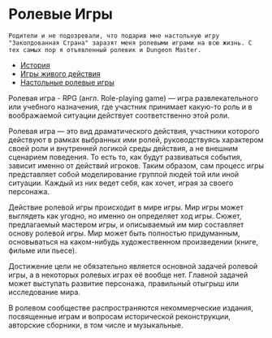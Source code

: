 # Ролевые Игры

    Родители и не подозревали, что подарив мне настольную игру "Заколдованная Страна" заразят меня ролевыми играми на всю жизнь. С тех самых пор я отъявленный ролевик и Dungeon Master.

* [История](./История.md)
* [Игры живого действия](./Живые/index.md)
* [Настольные ролевые игры](./НРИ/index.md)

Ролевая игра - RPG (англ. Role-playing game) — игра развлекательного или учебного назначения, где участник принимает какую-то роль и в воображаемой ситуации действует соответственно этой роли.

Ролевая игра — это вид драматического действия, участники которого действуют в рамках выбранных ими ролей, руководствуясь характером своей роли и внутренней логикой среды действия, а не внешним сценарием поведения. То есть то, как будут развиваться события, зависит именно от действий игроков. Таким образом, сам процесс игры представляет собой моделирование группой людей той или иной ситуации. Каждый из них ведет себя, как хочет, играя за своего персонажа.

Действие ролевой игры происходит в мире игры. Mир игры может выглядеть как угодно, но именно он определяет ход игры. Сюжет, предлагаемый мастером игры, и описываемый им мир составляет основу ролевой игры. Мир может быть полностью придуманным, основываться на каком-нибудь художественном произведении (книге, фильме или пьесе).

Достижение цели не обязательно является основной задачей ролевой игры, а в некоторых ролевых играх её вообще нет. Главной задачей может выступать развитие персонажа, правильный отыгрыш или исследование мира.

В ролевом сообществе распространяются некоммерческие издания, посвященные играм и вопросам исторической реконструкции, авторские сборники, в том числе и музыкальные.
